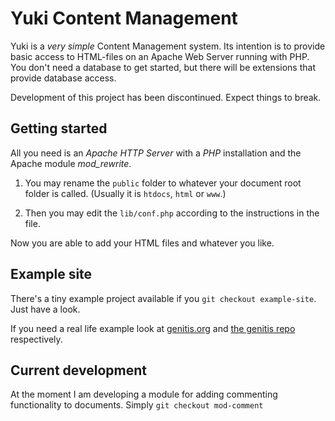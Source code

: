 # Yuki Content Management

Yuki is a *very simple* Content Management system. Its intention is to provide basic access to HTML-files on an Apache Web Server running with PHP. You don't need a database to get started, but there will be extensions that provide database access.

Development of this project has been discontinued. Expect things to break.

## Getting started
All you need is an *Apache HTTP Server* with a *PHP* installation and the Apache module *mod_rewrite*.

1.	You may rename the `public` folder to whatever your document root folder is called. (Usually it is `htdocs`, `html` or `www`.)

2.	Then you may edit the `lib/conf.php` according to the instructions in the file.

Now you are able to add your HTML files and whatever you like.

## Example site
There's a tiny example project available if you `git checkout example-site`. Just have a look.

If you need a real life example look at [genitis.org](http://www.genitis.org) and [the genitis repo](http://github.com/pvorb/genitis) respectively.

## Current development
At the moment I am developing a module for adding commenting functionality to documents. Simply `git checkout mod-comment`

